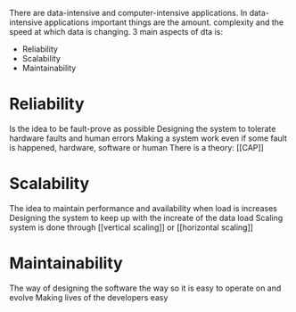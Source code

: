 There are data-intensive and computer-intensive applications.
In data-intensive applications important things are the amount. complexity and the speed at which data is changing.
3 main aspects of dta is:
- Reliability
- Scalability
- Maintainability

# Reliability
Is the idea to be fault-prove as possible
Designing the system to tolerate hardware faults and human errors
Making a system work even if some fault is happened, hardware, software or human
There is a theory: [[CAP]]

# Scalability
The idea to maintain performance and availability when load is increases
Designing the system to keep up with the increate of the data load
Scaling system is done through [[vertical scaling]] or [[horizontal scaling]]


# Maintainability
The way of designing the software the way so it is easy to operate on and evolve
Making lives of the developers easy



